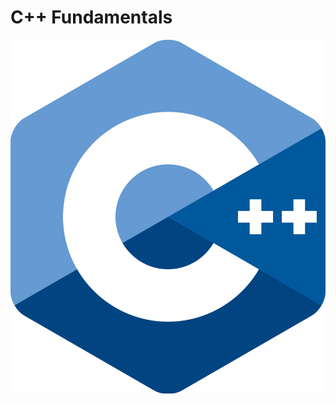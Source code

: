 # C++ Fundamentals
![](https://raw.githubusercontent.com/addleonel/cpp-fundamentals/main/images/cpp_logo.png)
